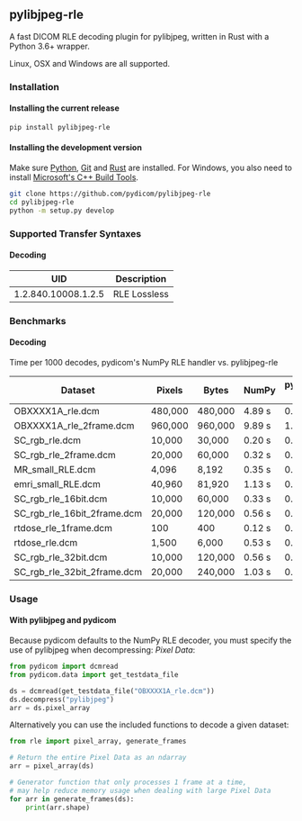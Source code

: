 
## pylibjpeg-rle

A fast DICOM RLE decoding plugin for pylibjpeg, written in Rust with a Python 3.6+ wrapper.

Linux, OSX and Windows are all supported.

### Installation
#### Installing the current release
```bash
pip install pylibjpeg-rle
```
#### Installing the development version

Make sure [Python](https://www.python.org/), [Git](https://git-scm.com/) and
[Rust](https://www.rust-lang.org/) are installed. For Windows, you also need to install
[Microsoft's C++ Build Tools](https://visualstudio.microsoft.com/thank-you-downloading-visual-studio/?sku=BuildTools&rel=16).
```bash
git clone https://github.com/pydicom/pylibjpeg-rle
cd pylibjpeg-rle
python -m setup.py develop
```

### Supported Transfer Syntaxes
#### Decoding
| UID                 | Description  |
| ---                 | ---          |
| 1.2.840.10008.1.2.5 | RLE Lossless |

### Benchmarks
#### Decoding

Time per 1000 decodes, pydicom's NumPy RLE handler vs. pylibjpeg-rle

| Dataset                     | Pixels  | Bytes   | NumPy  | pylibjpeg-rle |
| ---                         | ---     | ---     | ---    | ---           |
| OBXXXX1A_rle.dcm            | 480,000 | 480,000 | 4.89 s |        0.79 s |
| OBXXXX1A_rle_2frame.dcm     | 960,000 | 960,000 | 9.89 s |        1.65 s |
| SC_rgb_rle.dcm              |  10,000 |  30,000 | 0.20 s |        0.15 s |
| SC_rgb_rle_2frame.dcm       |  20,000 |  60,000 | 0.32 s |        0.18 s |
| MR_small_RLE.dcm            |   4,096 |   8,192 | 0.35 s |        0.13 s |
| emri_small_RLE.dcm          |  40,960 |  81,920 | 1.13 s |        0.28 s |
| SC_rgb_rle_16bit.dcm        |  10,000 |  60,000 | 0.33 s |        0.17 s |
| SC_rgb_rle_16bit_2frame.dcm |  20,000 | 120,000 | 0.56 s |        0.21 s |
| rtdose_rle_1frame.dcm       |     100 |     400 | 0.12 s |        0.13 s |
| rtdose_rle.dcm              |   1,500 |   6,000 | 0.53 s |        0.26 s |
| SC_rgb_rle_32bit.dcm        |  10,000 | 120,000 | 0.56 s |        0.19 s |
| SC_rgb_rle_32bit_2frame.dcm |  20,000 | 240,000 | 1.03 s |        0.28 s |

### Usage
#### With pylibjpeg and pydicom

Because pydicom defaults to the NumPy RLE decoder, you must specify the use
of pylibjpeg when decompressing:
*Pixel Data*:
```python
from pydicom import dcmread
from pydicom.data import get_testdata_file

ds = dcmread(get_testdata_file("OBXXXX1A_rle.dcm"))
ds.decompress("pylibjpeg")
arr = ds.pixel_array
```

Alternatively you can use the included functions to decode a given dataset:
```python
from rle import pixel_array, generate_frames

# Return the entire Pixel Data as an ndarray
arr = pixel_array(ds)

# Generator function that only processes 1 frame at a time,
# may help reduce memory usage when dealing with large Pixel Data
for arr in generate_frames(ds):
    print(arr.shape)
```
